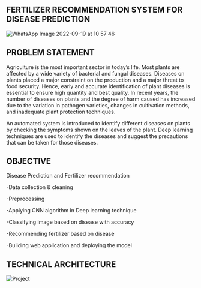 FERTILIZER RECOMMENDATION SYSTEM FOR DISEASE PREDICTION
------
![WhatsApp Image 2022-09-19 at 10 57 46](https://user-images.githubusercontent.com/101406544/190956061-f1277857-cca1-4230-9eed-6eb9a8e48e04.jpeg)


PROBLEM STATEMENT
------

Agriculture is the most important sector in today’s life. Most plants are affected by a wide variety of bacterial and fungal diseases. Diseases on plants placed a major constraint on the production and a major threat to food security. Hence, early and accurate identification of plant diseases is essential to ensure high quantity and best quality. In recent years, the number of diseases on plants and the degree of harm caused has increased due to the variation in pathogen varieties, changes in cultivation methods, and inadequate plant protection techniques. 

An automated system is introduced to identify different diseases on plants by checking the symptoms shown on the leaves of the plant. Deep learning techniques are used to identify the diseases and suggest the precautions that can be taken for those diseases. 

OBJECTIVE
-------
Disease Prediction and Fertilizer recommendation

-Data collection & cleaning

-Preprocessing

-Applying CNN algorithm in Deep learning technique

-Classifying image based on disease with accuracy

-Recommending fertilizer based on disease

-Building web application and deploying the model


TECHNICAL ARCHITECTURE
-----------
![Project](https://user-images.githubusercontent.com/89697515/189512983-8f4757ef-6f88-4a87-b3c3-9755d09a61e5.png)

